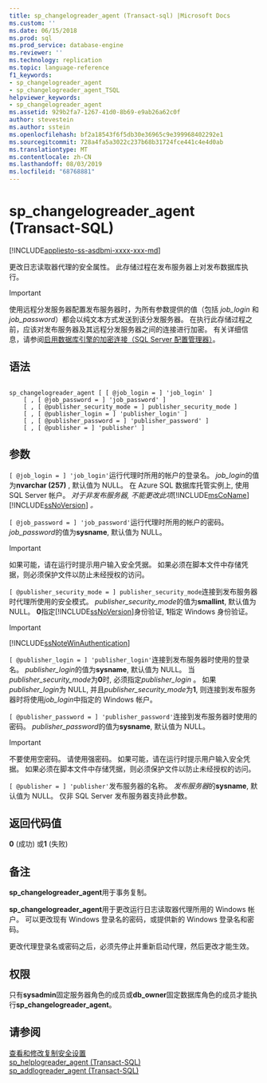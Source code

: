 ```yaml
---
title: sp_changelogreader_agent (Transact-sql) |Microsoft Docs
ms.custom: ''
ms.date: 06/15/2018
ms.prod: sql
ms.prod_service: database-engine
ms.reviewer: ''
ms.technology: replication
ms.topic: language-reference
f1_keywords:
- sp_changelogreader_agent
- sp_changelogreader_agent_TSQL
helpviewer_keywords:
- sp_changelogreader_agent
ms.assetid: 929b2fa7-1267-41d0-8b69-e9ab26a62c0f
author: stevestein
ms.author: sstein
ms.openlocfilehash: bf2a18543f6f5db30e36965c9e399968402292e1
ms.sourcegitcommit: 728a4fa5a3022c237b68b31724fce441c4e4d0ab
ms.translationtype: MT
ms.contentlocale: zh-CN
ms.lasthandoff: 08/03/2019
ms.locfileid: "68768881"
---
```

# <a name="spchangelogreaderagent-transact-sql"></a>sp_changelogreader_agent (Transact-SQL)
[!INCLUDE[appliesto-ss-asdbmi-xxxx-xxx-md](../../includes/appliesto-ss-asdbmi-xxxx-xxx-md.md)]

  更改日志读取器代理的安全属性。 此存储过程在发布服务器上对发布数据库执行。  
  
> [!IMPORTANT]  
>  使用远程分发服务器配置发布服务器时，为所有参数提供的值（包括 *job_login* 和 *job_password*）都会以纯文本方式发送到该分发服务器。 在执行此存储过程之前，应该对发布服务器及其远程分发服务器之间的连接进行加密。 有关详细信息，请参阅[启用数据库引擎的加密连接（SQL Server 配置管理器）](../../database-engine/configure-windows/enable-encrypted-connections-to-the-database-engine.md)。  
  
## <a name="syntax"></a>语法  
  
```  
  
sp_changelogreader_agent [ [ @job_login = ] 'job_login' ]  
    [ , [ @job_password = ] 'job_password' ]  
    [ , [ @publisher_security_mode = ] publisher_security_mode ]  
    [ , [ @publisher_login = ] 'publisher_login' ]  
    [ , [ @publisher_password = ] 'publisher_password' ]   
    [ , [ @publisher = ] 'publisher' ]  
```  
  
## <a name="arguments"></a>参数  
`[ @job_login = ] 'job_login'`运行代理时所用的帐户的登录名。 *job_login*的值为**nvarchar (257)** , 默认值为 NULL。 在 Azure SQL 数据库托管实例上, 使用 SQL Server 帐户。 *对于非发布服务器, 不能更改此项*[!INCLUDE[msCoName](../../includes/msconame-md.md)] [!INCLUDE[ssNoVersion](../../includes/ssnoversion-md.md)] *。*  
  
`[ @job_password = ] 'job_password'`运行代理时所用的帐户的密码。 *job_password*的值为**sysname**, 默认值为 NULL。  
  
> [!IMPORTANT]  
>  如果可能，请在运行时提示用户输入安全凭据。 如果必须在脚本文件中存储凭据，则必须保护文件以防止未经授权的访问。  
  
`[ @publisher_security_mode = ] publisher_security_mode`连接到发布服务器时代理所使用的安全模式。 *publisher_security_mode*的值为**smallint**, 默认值为 NULL。 **0**指定[!INCLUDE[ssNoVersion](../../includes/ssnoversion-md.md)]身份验证, **1**指定 Windows 身份验证。  
  
> [!IMPORTANT]  
>  [!INCLUDE[ssNoteWinAuthentication](../../includes/ssnotewinauthentication-md.md)]  
  
`[ @publisher_login = ] 'publisher_login'`连接到发布服务器时使用的登录名。 *publisher_login*的值为**sysname**, 默认值为 NULL。 当*publisher_security_mode*为**0**时, 必须指定*publisher_login* 。 如果*publisher_login*为 NULL, 并且*publisher_security_mode*为**1**, 则连接到发布服务器时将使用*job_login*中指定的 Windows 帐户。  
  
`[ @publisher_password = ] 'publisher_password'`连接到发布服务器时使用的密码。 *publisher_password*的值为**sysname**, 默认值为 NULL。  
  
> [!IMPORTANT]  
>  不要使用空密码。 请使用强密码。 如果可能，请在运行时提示用户输入安全凭据。 如果必须在脚本文件中存储凭据，则必须保护文件以防止未经授权的访问。  
  
`[ @publisher = ] 'publisher'`发布服务器的名称。 *发布服务器*的**sysname**, 默认值为 NULL。 仅非 SQL Server 发布服务器支持此参数。  
  
## <a name="return-code-values"></a>返回代码值  
 **0** (成功) 或**1** (失败)  
  
## <a name="remarks"></a>备注  
 **sp_changelogreader_agent**用于事务复制。  
  
 **sp_changelogreader_agent**用于更改运行日志读取器代理所用的 Windows 帐户。 可以更改现有 Windows 登录名的密码，或提供新的 Windows 登录名和密码。  
  
 更改代理登录名或密码之后，必须先停止并重新启动代理，然后更改才能生效。  
  
## <a name="permissions"></a>权限  
 只有**sysadmin**固定服务器角色的成员或**db_owner**固定数据库角色的成员才能执行**sp_changelogreader_agent**。  
  
## <a name="see-also"></a>请参阅  
 [查看和修改复制安全设置](../../relational-databases/replication/security/view-and-modify-replication-security-settings.md)   
 [sp_helplogreader_agent &#40;Transact-SQL&#41;](../../relational-databases/system-stored-procedures/sp-helplogreader-agent-transact-sql.md)   
 [sp_addlogreader_agent (Transact-SQL)](../../relational-databases/system-stored-procedures/sp-addlogreader-agent-transact-sql.md)  
  
  
